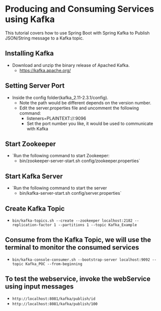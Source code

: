 # Producing and Consuming Services using Kafka

This tutorial covers how to use Spring Boot with Spring Kafka to Publish JSON/String message to a Kafka topic.
## Installing Kafka 
- Download and unzip the binary release of Apached Kafka.
	- https://kafka.apache.org/
## Setting Server Port 
- Inside the config folder(kafka_2.11-2.3.1/config). 
	- Note the path would be different depends on the version number.
	- Edit the server.properties file and uncomment the following command: 
		- listeners=PLAINTEXT://:9096
		- Set the port number you like, it would be used to communicate with Kafka  

## Start Zookeeper
- `Run the following command to start Zookeeper: 
	- bin/zookeeper-server-start.sh config/zookeeper.properties`

## Start Kafka Server
- `Run the following command to start the server
	- bin/kafka-server-start.sh config/server.properties`

## Create Kafka Topic
- `bin/kafka-topics.sh --create --zookeeper localhost:2182 --replication-factor 1 --partitions 1 --topic Kafka_Example`

## Consume from the Kafka Topic, we will use  the terminal to monitor the consumed services
- `bin/kafka-console-consumer.sh --bootstrap-server localhost:9092 --topic Kafka_POC --from-beginning`

## To test the webservice, invoke the webService using input messages
- `http://localhost:8081/kafka/publish/id`
- `http://localhost:8081/kafka/publish/100`
